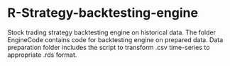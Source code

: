 # R-Strategy-backtesting-engine
Stock trading strategy backtesting engine on historical data.
The folder EngineCode contains code for backtesting engine on prepared data.
Data preparation folder includes the script to transform .csv time-series to appropriate .rds format.
